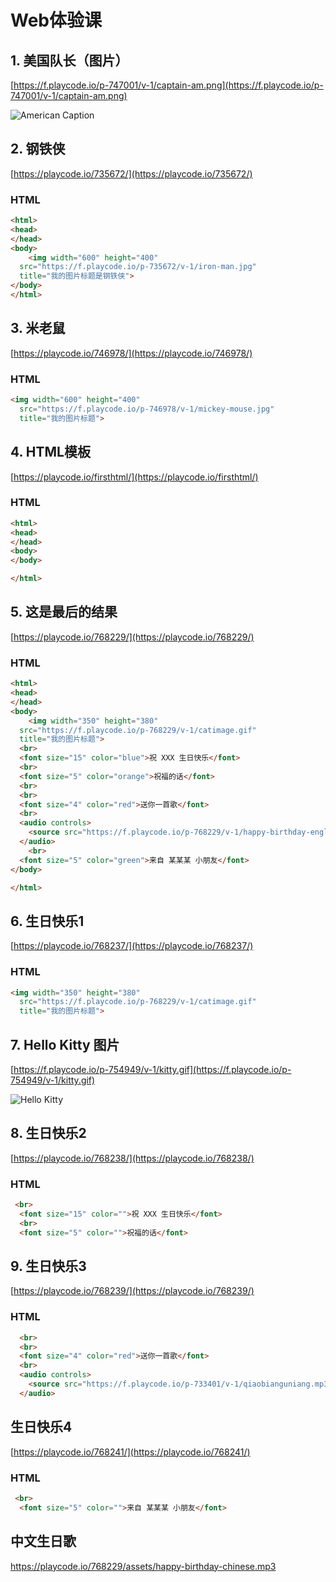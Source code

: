 # Web体验课

## 1. 美国队长（图片）
[https://f.playcode.io/p-747001/v-1/captain-am.png](https://f.playcode.io/p-747001/v-1/captain-am.png)

![American Caption](https://f.playcode.io/p-747001/v-1/captain-am.png)

## 2. 钢铁侠

[https://playcode.io/735672/](https://playcode.io/735672/)

### HTML

```html
<html>
<head>
</head>
<body>
	<img width="600" height="400"
  src="https://f.playcode.io/p-735672/v-1/iron-man.jpg" 
  title="我的图片标题是钢铁侠">
</body>
</html>
```

## 3. 米老鼠

[https://playcode.io/746978/](https://playcode.io/746978/)

### HTML

```html
<img width="600" height="400"
  src="https://f.playcode.io/p-746978/v-1/mickey-mouse.jpg" 
  title="我的图片标题">
```

## 4. HTML模板

[https://playcode.io/firsthtml/](https://playcode.io/firsthtml/)

### HTML

```html
<html>
<head>
</head>
<body>
</body>

</html>
```

## 5. 这是最后的结果

[https://playcode.io/768229/](https://playcode.io/768229/)

### HTML

```html
<html>
<head>
</head>
<body>
	<img width="350" height="380"
  src="https://f.playcode.io/p-768229/v-1/catimage.gif" 
  title="我的图片标题">
  <br>
  <font size="15" color="blue">祝 XXX 生日快乐</font>
  <br>
  <font size="5" color="orange">祝福的话</font>
  <br>
  <br>
  <font size="4" color="red">送你一首歌</font>
  <br>
  <audio controls>
    <source src="https://f.playcode.io/p-768229/v-1/happy-birthday-english.mp3" type="audio/mpeg">
  </audio>
    <br>
  <font size="5" color="green">来自 某某某 小朋友</font>
</body>

</html>
```

## 6. 生日快乐1

[https://playcode.io/768237/](https://playcode.io/768237/)

### HTML

```html
<img width="350" height="380"
  src="https://f.playcode.io/p-768229/v-1/catimage.gif" 
  title="我的图片标题">
```

## 7. Hello Kitty 图片

[https://f.playcode.io/p-754949/v-1/kitty.gif](https://f.playcode.io/p-754949/v-1/kitty.gif)

![Hello Kitty](https://f.playcode.io/p-754949/v-1/kitty.gif)

## 8. 生日快乐2

[https://playcode.io/768238/](https://playcode.io/768238/)

### HTML

```html
 <br>
  <font size="15" color="">祝 XXX 生日快乐</font>
  <br>
  <font size="5" color="">祝福的话</font>
```

## 9. 生日快乐3

[https://playcode.io/768239/](https://playcode.io/768239/)

### HTML

```html
  <br>
  <br>
  <font size="4" color="red">送你一首歌</font>
  <br>
  <audio controls>
    <source src="https://f.playcode.io/p-733401/v-1/qiaobianguniang.mp3" type="audio/mpeg">
  </audio> 
```

## 生日快乐4

[https://playcode.io/768241/](https://playcode.io/768241/)

### HTML

```html
 <br>
  <font size="5" color="">来自 某某某 小朋友</font>
```

## 中文生日歌
[https://playcode.io/768229/assets/happy-birthday-chinese.mp3
](https://playcode.io/768229/assets/happy-birthday-chinese.mp3
)